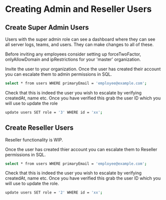 # Creating Admin and Reseller Users

## Create Super Admin Users

Users with the super admin role can see a dashboard where they can see all server logs, teams, and users. They can make changes to all of these.

Before inviting any employees consider setting up forceTwoFactor, onlyAllowDomain and ipRestrictions for your 'master' organization. 

Invite the user to your organization. Once the user has created their account you can escalate them to admin permissions in SQL.

```bash
select * from users WHERE primaryEmail = 'employee@example.com';
```

Check that this is indeed the user you wish to escalate by verifying createdAt, name etc. Once you have verified this grab the user ID which you will use to update the role

```bash
update users SET role = '3' WHERE id = 'xx';

```
## Create Reseller Users

Reseller functionality is WIP. 

Once the user has created thier account you can escalate them to Reseller permissions in SQL.

```bash
select * from users WHERE primaryEmail = 'employee@example.com';
```

Check that this is indeed the user you wish to escalate by verifying createdAt, name etc. Once you have verified this grab the user ID which you will use to update the role.

```bash
update users SET role = '2' WHERE id = 'xx';

```
